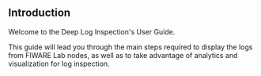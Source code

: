 ## Introduction

Welcome to the Deep Log Inspection's User Guide.

This guide will lead you through the main steps required to display the logs from FIWARE Lab nodes, as well as to take advantage of analytics and visualization for log inspection.

